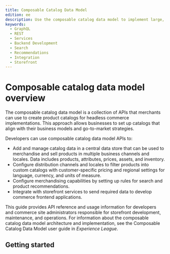 ```yaml
---
title: Composable Catalog Data Model
edition: ee
description: Use the composable catalog data model to implement large, complex catalogs and integrate with storefront services to deliver highly performant, optimized ecommerce experiences.
keywords:
  - GraphQL
  - REST
  - Services
  - Backend Development
  - Search
  - Recommendations
  - Integration
  - Storefront
---
```


# Composable catalog data model overview

The composable catalog data model is a collection of APIs that merchants can use to create product catalogs for headless commerce implementations. This approach allows businesses to set up catalogs that align with their business models and go-to-market strategies.

Developers can use composable catalog data model APIs to:

- Add and manage catalog data in a central data store that can be used to merchandise and sell products in multiple business channels and locales. Data includes products, attributes, prices, assets, and inventory.
- Configure distribution channels and locales to filter products into custom catalogs with customer-specific pricing and regional settings for language, currency, and units of measure.
- Configure merchandising capabilities by setting up rules for search and product recommendations.
- Integrate with storefront services to send required data to develop commerce frontend applications.

This guide provides API reference and usage information for developers and commerce site administrators responsible for storefront development, maintenance, and operations. For information about the composable catalog data model architecture and implementation, see the Composable Catalog Data Model user guide in _Experience League_.

## Getting started
